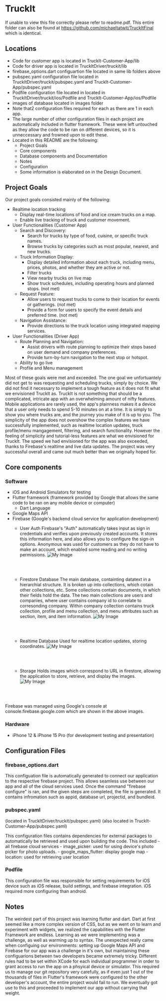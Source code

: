 # TruckIt
If unable to view this file correctly please refer to readme.pdf. 
This entire folder can also be found at https://github.com/michaeltatwit/TruckItFinal which is identical.
## Locations
- Code for customer app is located in TruckIt-Customer-App/lib
- Code for driver app is located in TruckItDriver/truckit/lib
- firebase_options.dart configuartion file located in same lib folders above
- pubspec.yaml configuration file located in TruckItDriver/truckit/pubspec.yaml and TruckIt-Customer-App/pubspec.yaml
- Podfile configuration file located in located in TruckItDriver/truckit/ios/Podfile and TruckIt-Customer-App/ios/Podfile
- images of database located in images folder
- Note that2 configuration files required for each as there are 1 in each app.
- The large number of other configuration files in each project are automatically included in flutter framework. These were left untouched as they allow the code to be ran on different devices, so it is unneccessary and frowned upon to edit these.
- Located in this README are the following:
    - Project Goals
    - Core components
    - Database components and Documentation
    - Notes 
    - Configuration
    - Some information is elaborated on in the Design Document.


## Project Goals
Our project goals consisted mainly of the following:
- Realtime location tracking
    - Display real-time locations of food and ice cream trucks on a map.
    - Enable live tracking of truck and customer movement.
- User Functionalities (Customer App)
    - Search and Discovery:
        - Search for trucks by type of food, cuisine, or specific truck names.
        - Browse trucks by categories such as most popular, nearest, and new trucks.
    - Truck Information Display:
        - Display detailed information about each truck, including menu, prices, photos, and whether they are active or not.
        - Filter trucks
        - View nearby trucks on live map
        -  Show truck schedules, including operating hours and planned stops. (not met)
    - Request Feature:
        - Allow users to request trucks to come to their location for events or gatherings. (not met)
        - Provide a form for users to specify the event details and preferred time. (not met)
    - Navigation Assistance:
        - Provide directions to the truck location using integrated mapping services.
- User Functionalities (Driver App)
    - Route Planning and Navigation:
        - Assist drivers with route planning to optimize their stops based on user demand and company preferences.
        - Provide turn-by-turn navigation to the next stop or hotspot.
    - Ability to go live
    - Profile and Menu management

Most of these goals were met and exceeded. The one goal we unfortuantely did not get to was requesting and scheduling trucks, simply by choice. We did not find it necessary to implement a tough feature as it does not fit what we envisioned TruckIt as. TruckIt is not something that should be a complicated, intricate app with an overwhelming amount of nifty features. Mobile applications are rarely used, the app's plainness makes it a device that a user only needs to spend 5-10 minutes on at a time. It is simply to show you where trucks are, and the journey you make of it is up to you. The simplicity of the app does not overshow the complex features we have successfully implemented, such as realtime location updates, truck profile/menu mangagement, filtering, and search functionality. However the feeling of simplicity and tutorial-less features are what we envisioned for TruckIt. The speed we had envisioned for the app was also exceeded, thanks to Firebase's realtime and live data updates. The project was very successful overall and came out much better than we originally hoped for.

## Core components
### Software
- iOS and Android Simulators for testing
- Flutter framework (framework provided by Google that allows the same code to be ran on any mobile device or computer)
    - Dart Language
- Google Maps API
- Firebase (Google's backend cloud service for application development)
    - User Auth
        Firebase's "Auth" automatically takes input as sign in credentials and verifies upon previously created accounts. It stores this information here, and also allows you to configure the sign-in options. Anonymous was used for customers as they do not have to make an account, which enabled some reading and no writing permissions.
        ![My Image](images/UserAuth.png)

        <br><br>

    - Firestore Database
        The main database, containting datatext in a hierarchial structure. It is broken up into collections, which cotain other collections, etc. Some collections contain documents, in which their fields hold the data. The two main collections are users and companies, where user contains company id to correlate to corresonding company. Within company collection contains truck collection, profile and menu collection, and menu attributes such as section, item, and item information.
        ![My Image](images/Firestore.png)

        <br><br>
    - Realtime Database
        Used for realtime location updates, storing coordinates.
        ![My Image](images/RealtimeData.png)

        <br><br>
    - Storage
        Holds images which correspond to URL in firestore, allowing the application to store, retrieve, and display the images.
        ![My Image](images/ImageStorage.png)

        <br><br>

Firebase was managed using Google's console at console.firebase.google.com which are shown in the above images.

### Hardware
- iPhone 12 & iPhone 15 Pro (for development testing and presentation)

## Configuration Files
### firebase_options.dart
This configuation file is automatically generated to connect our application to the respective firebase project. This allows seamless use between our app and all of the cloud services used. Once the command "firebase configure" is ran, and the given steps are completed, the file is generated. It contains infromation such as appid, database url, projectid, and bundleid.
### pubspec.yaml 
(located in TruckItDriver/truckit/pubspec.yaml)
(also located in TruckIt-Customer-App/pubspec.yaml)

This configuration files contains dependencies for external packages to automatically be retrieved and used upon building the code. This included
    - all firebase cloud services
    - image_picker: used for using device's photo picker for photo uploads.
    - google_maps_flutter: display google map
    - location: used for retrieving user location

### Podfile
This configuration file was responsible for setting requirements for iOS device such as iOS release, build settings, and firebase integration. iOS required more configuring than android.

## Notes
The weirdest part of this project was learning flutter and dart. Dart at first seemed like a more complex version of CSS, but as we went on to learn and experiment with widgets, we realized the capabilities with the Flutter Framework are endless. Learning as we were implementing was a challenge, as well as warming up to syntax. The unexpected really came when configuing our environments: setting up Google Maps API and Firebase for our app was a challenge in it's own, but maintaining these configuarions between two developers became extremely tricky. Different rules had to be set within XCode for each individual programmer in order to grant access to run the app on a phsyical device or simulator. This required us to manage our git repository very carefully, as if even just 1 out of the thousands of files in Flutter's framework were configured to the other developer's account, the entire project would fail to run. We eventually got use to this and proceeded to implement our app without carrying that weight.

   